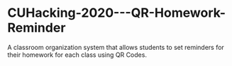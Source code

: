 # CUHacking-2020---QR-Homework-Reminder
A classroom organization system that allows students to set reminders for their homework for each class using QR Codes.
